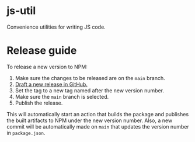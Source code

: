 # js-util

Convenience utilities for writing JS code.

# Release guide

To release a new version to NPM:

1. Make sure the changes to be released are on the `main` branch.
2. [Draft a new release in GitHub.](https://github.com/anoop901/js-util/releases/new)
3. Set the tag to a new tag named after the new version number.
4. Make sure the `main` branch is selected.
5. Publish the release.

This will automatically start an action that builds the package and publishes the built artifacts to NPM under the new version number. Also, a new commit will be automatically made on `main` that updates the version number in `package.json`.
